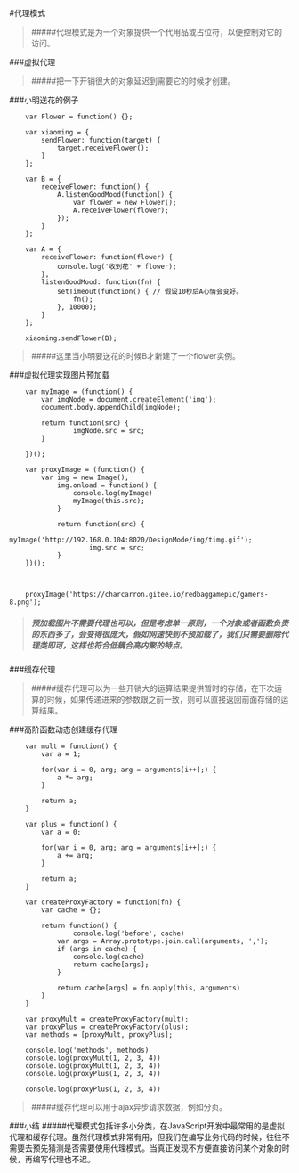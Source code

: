 #代理模式

>#####代理模式是为一个对象提供一个代用品或占位符，以便控制对它的访问。


###虚拟代理

>#####把一下开销很大的对象延迟到需要它的时候才创建。


###小明送花的例子

```
	var Flower = function() {};
				
	var xiaoming = {
		sendFlower: function(target) {
			target.receiveFlower();
		}
	};
	
	var B = {
		receiveFlower: function() {
			A.listenGoodMood(function() {
				var flower = new Flower();
				A.receiveFlower(flower);
			});
		}
	};
	
	var A = {
		receiveFlower: function(flower) {
			console.log('收到花' + flower);
		},
		listenGoodMood: function(fn) {
			setTimeout(function() { // 假设10秒后A心情会变好。
				fn();
			}, 10000);
		}
	};
	
	xiaoming.sendFlower(B);
```

>#####这里当小明要送花的时候B才新建了一个flower实例。


###虚拟代理实现图片预加载

```
	var myImage = (function() {
		var imgNode = document.createElement('img');
		document.body.appendChild(imgNode);
		
		return function(src) {
				imgNode.src = src;
		}
		
	})();

	var proxyImage = (function() {
		var img = new Image();
			img.onload = function() {
				console.log(myImage)
				myImage(this.src);
			}
			
			return function(src) {
					myImage('http://192.168.0.104:8020/DesignMode/img/timg.gif');
					img.src = src;
			}
	})();


	
	proxyImage('https://charcarron.gitee.io/redbaggamepic/gamers-8.png');
```

>##### 预加载图片不需要代理也可以，但是考虑单一原则，一个对象或者函数负责的东西多了，会变得很庞大，假如网速快到不预加载了，我们只需要删除代理类即可，这样也符合低耦合高内聚的特点。


###缓存代理

>#####缓存代理可以为一些开销大的运算结果提供暂时的存储，在下次运算的时候，如果传递进来的参数跟之前一致，则可以直接返回前面存储的运算结果。

###高阶函数动态创建缓存代理

```
	var mult = function() {
		var a = 1;
		
		for(var i = 0, arg; arg = arguments[i++];) {
			a *= arg;
		}
		
		return a;
	}
	
	var plus = function() {
		var a = 0;
		
		for(var i = 0, arg; arg = arguments[i++];) {
			a += arg;
		}
		
		return a;
	}
	
	var createProxyFactory = function(fn) {
		var cache = {};
		
		return function() {
				console.log('before', cache)
			var args = Array.prototype.join.call(arguments, ',');
			if (args in cache) {
				console.log(cache)
				return cache[args];
			}
			
			return cache[args] = fn.apply(this, arguments)
		}
	}
	
	var proxyMult = createProxyFactory(mult);
	var proxyPlus = createProxyFactory(plus);
	var methods = [proxyMult, proxyPlus];
	
	console.log('methods', methods)
	console.log(proxyMult(1, 2, 3, 4))
	console.log(proxyMult(1, 2, 3, 4))
	console.log(proxyPlus(1, 2, 3, 4))
	
	console.log(proxyPlus(1, 2, 3, 4))
```

>#####缓存代理可以用于ajax异步请求数据，例如分页。


###小结
#####代理模式包括许多小分类，在JavaScript开发中最常用的是虚拟代理和缓存代理。虽然代理模式非常有用，但我们在编写业务代码的时候，往往不需要去预先猜测是否需要使用代理模式。当真正发现不方便直接访问某个对象的时候，再编写代理也不迟。
